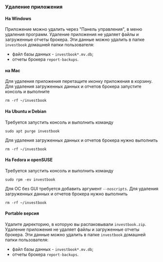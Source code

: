 ### Удаление приложения

#### На Windows
Приложение можно удалить через "Панель управления", в меню удаления программ. Удаление приложения не удаляет файлы и
загруженные отчеты брокера. Эти данные можно удалить в папке `investbook` домашней папки пользователя:
- файл базы данных - `investbook*.mv.db`;
- отчеты брокера `report-backups`.

#### на Mac
Для удаления приложения перетащите иконку приложения в корзину.
Для удаления загруженных данных и отчетов брокера запустите консоль и выполните
```shell
rm -rf ~/investbook
```

#### На Ubuntu и Debian
Требуется запустить консоль и выполнить команду
```shell
sudo apt purge investbook
```
Для удаления загруженных данных и отчетов брокера нужно выполнить
```shell
rm -rf ~/investbook
```

#### На Fedora и openSUSE
Требуется запустить консоль и выполнить команду
```shell
sudo rpm -ev investbook
```
Для ОС без GUI требуется добавить аргумент `--noscripts`.
Для удаления загруженных данных и отчетов брокера нужно выполнить
```shell
rm -rf ~/investbook
```

#### Portable версия
Удалите директорию, в которую вы распаковывали `investbook.zip`. Удаление приложения не удаляет файлы и 
загруженные отчеты брокера. Эти данные можно удалить в папке `investbook` домашней папки пользователя:
- файл базы данных - `investbook*.mv.db`;
- отчеты брокера `report-backups`.